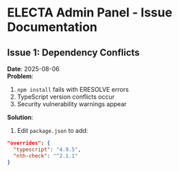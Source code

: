 # ELECTA Admin Panel - Issue Documentation

## Issue 1: Dependency Conflicts

**Date**: 2025-08-06  
**Problem**:

1. `npm install` fails with ERESOLVE errors
1. TypeScript version conflicts occur
1. Security vulnerability warnings appear

**Solution**:

1. Edit `package.json` to add:

```json
"overrides": {
  "typescript": "4.9.5",
  "nth-check": "^2.1.1"
}
```
